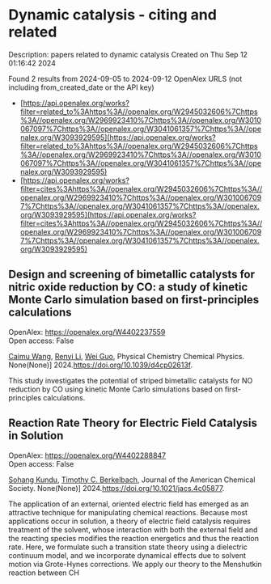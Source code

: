 # Dynamic catalysis - citing and related
Description: papers related to dynamic catalysis
Created on Thu Sep 12 01:16:42 2024

Found 2 results from 2024-09-05 to 2024-09-12
OpenAlex URLS (not including from_created_date or the API key)
- [https://api.openalex.org/works?filter=related_to%3Ahttps%3A//openalex.org/W2945032606%7Chttps%3A//openalex.org/W2969923410%7Chttps%3A//openalex.org/W3010067097%7Chttps%3A//openalex.org/W3041061357%7Chttps%3A//openalex.org/W3093929595](https://api.openalex.org/works?filter=related_to%3Ahttps%3A//openalex.org/W2945032606%7Chttps%3A//openalex.org/W2969923410%7Chttps%3A//openalex.org/W3010067097%7Chttps%3A//openalex.org/W3041061357%7Chttps%3A//openalex.org/W3093929595)
- [https://api.openalex.org/works?filter=cites%3Ahttps%3A//openalex.org/W2945032606%7Chttps%3A//openalex.org/W2969923410%7Chttps%3A//openalex.org/W3010067097%7Chttps%3A//openalex.org/W3041061357%7Chttps%3A//openalex.org/W3093929595](https://api.openalex.org/works?filter=cites%3Ahttps%3A//openalex.org/W2945032606%7Chttps%3A//openalex.org/W2969923410%7Chttps%3A//openalex.org/W3010067097%7Chttps%3A//openalex.org/W3041061357%7Chttps%3A//openalex.org/W3093929595)

## Design and screening of bimetallic catalysts for nitric oxide reduction by CO: a study of kinetic Monte Carlo simulation based on first-principles calculations   

OpenAlex: https://openalex.org/W4402237559    
Open access: False
    
[Caimu Wang](https://openalex.org/A5024429244), [Renyi Li](https://openalex.org/A5070805773), [Wei Guo](https://openalex.org/A5100416207), Physical Chemistry Chemical Physics. None(None)] 2024.https://doi.org/10.1039/d4cp02613f.
    
This study investigates the potential of striped bimetallic catalysts for NO reduction by CO using kinetic Monte Carlo simulations based on first-principles calculations.    

    

## Reaction Rate Theory for Electric Field Catalysis in Solution   

OpenAlex: https://openalex.org/W4402288847    
Open access: False
    
[Sohang Kundu](https://openalex.org/A5088482036), [Timothy C. Berkelbach](https://openalex.org/A5017031564), Journal of the American Chemical Society. None(None)] 2024.https://doi.org/10.1021/jacs.4c05877.
    
The application of an external, oriented electric field has emerged as an attractive technique for manipulating chemical reactions. Because most applications occur in solution, a theory of electric field catalysis requires treatment of the solvent, whose interaction with both the external field and the reacting species modifies the reaction energetics and thus the reaction rate. Here, we formulate such a transition state theory using a dielectric continuum model, and we incorporate dynamical effects due to solvent motion via Grote-Hynes corrections. We apply our theory to the Menshutkin reaction between CH    

    
